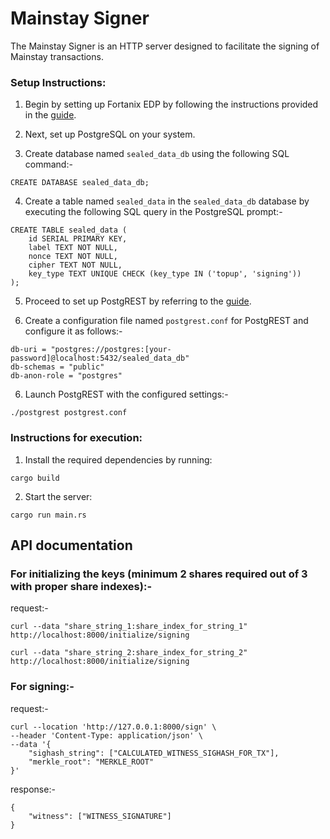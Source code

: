 # Mainstay Signer

The Mainstay Signer is an HTTP server designed to facilitate the signing of Mainstay transactions.

### Setup Instructions:

1. Begin by setting up Fortanix EDP by following the instructions provided in the [guide](https://edp.fortanix.com/docs/installation/guide/).

2. Next, set up PostgreSQL on your system.

3. Create database named `sealed_data_db` using the following SQL command:-

```
CREATE DATABASE sealed_data_db;
```

4. Create a table named `sealed_data` in the `sealed_data_db` database by executing the following SQL query in the PostgreSQL prompt:-

```
CREATE TABLE sealed_data (
    id SERIAL PRIMARY KEY,
    label TEXT NOT NULL,
    nonce TEXT NOT NULL,
    cipher TEXT NOT NULL,
    key_type TEXT UNIQUE CHECK (key_type IN ('topup', 'signing'))
);
```

5. Proceed to set up PostgREST by referring to the [guide](https://postgrest.org/en/v12/tutorials/tut0.html#step-4-create-database-for-api).

6. Create a configuration file named `postgrest.conf` for PostgREST and configure it as follows:-

```
db-uri = "postgres://postgres:[your-password]@localhost:5432/sealed_data_db"
db-schemas = "public"
db-anon-role = "postgres"
```

6. Launch PostgREST with the configured settings:-

```
./postgrest postgrest.conf
```

### Instructions for execution:

1. Install the required dependencies by running:

```
cargo build
```

2. Start the server:

```
cargo run main.rs
```

## API documentation

### For initializing the keys (minimum 2 shares required out of 3 with proper share indexes):- 
request:-
```
curl --data "share_string_1:share_index_for_string_1" http://localhost:8000/initialize/signing

curl --data "share_string_2:share_index_for_string_2" http://localhost:8000/initialize/signing
```

### For signing:-
request:-
```
curl --location 'http://127.0.0.1:8000/sign' \
--header 'Content-Type: application/json' \
--data '{
    "sighash_string": ["CALCULATED_WITNESS_SIGHASH_FOR_TX"],
    "merkle_root": "MERKLE_ROOT"
}'
```
response:-
```
{
    "witness": ["WITNESS_SIGNATURE"]
}
